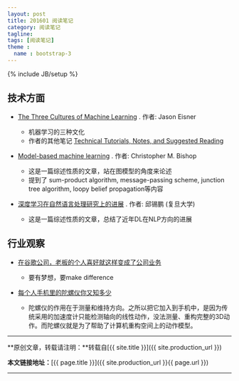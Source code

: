 ```yaml
---
layout: post
title: 201601 阅读笔记
category: 阅读笔记
tagline: 
tags: [阅读笔记]
theme :
  name : bootstrap-3
---
```

{% include JB/setup %}

## 技术方面

+ [The Three Cultures of Machine Learning](http://cs.jhu.edu/~jason/tutorials/ml-simplex.html) . 作者: Jason Eisner
  - 机器学习的三种文化
  - 作者的其他笔记 [Technical Tutorials, Notes, and Suggested Reading](http://cs.jhu.edu/~jason/tutorials/)

+ [Model-based machine learning](http://research.microsoft.com/en-us/um/people/cmbishop/downloads/bishop-mbml-2012.pdf) . 作者: Christopher M. Bishop
  - 这是一篇综述性质的文章，站在图模型的角度来论述
  - 提到了 sum-product algorithm, message-passing scheme, junction tree algorithm, loopy belief propagation等内容

+ [深度学习在自然语言处理研究上的进展](http://mp.weixin.qq.com/s?__biz=MzIxNzE2MTM4OA==&mid=412968307&idx=1&sn=0ec12ecbb75e24e58ae77e1027bb61b1&scene=2&srcid=0118VTger6ZshxnxPrr3UAPo&from=timeline&isappinstalled=0#wechat_redirect) . 作者: 邱锡鹏 (复旦大学)
  - 这是一篇综述性质的文章，总结了近年DL在NLP方向的进展


## 行业观察

+ [在谷歌公司，老板的个人喜好就这样变成了公司业务](http://wkee.net/post/arry-page-google-founder-is-still-innovator-in-chief.html)
  - 要有梦想，要make difference

+ [每个人手机里的陀螺仪你又知多少](http://wkee.net/post/gyroscope-2.html)
  - 陀螺仪的作用在于测量和维持方向。之所以把它加入到手机中，是因为传统采用的加速度计只能检测轴向的线性动作，没法测量、重构完整的3D动作。而陀螺仪就是为了帮助了计算机重构空间上的动作模型。


* * *

**原创文章，转载请注明：**转载自[{{ site.title }}]({{ site.production_url }})

**本文链接地址：**[{{ page.title }}]({{ site.production_url }}{{ page.url }})

* * *
